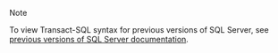 > [!Note]
> To view Transact-SQL syntax for previous versions of SQL Server, see [previous versions of SQL Server documentation](../sql-server/previous-versions-sql-server.md#offline-documentation).
